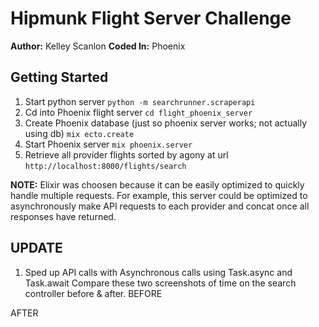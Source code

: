 # Hipmunk Flight Server Challenge
**Author:** Kelley Scanlon
**Coded In:** Phoenix

## Getting Started
1. Start python server `python -m searchrunner.scraperapi`
2. Cd into Phoenix flight server `cd flight_phoenix_server`
3. Create Phoenix database (just so phoenix server works; not actually using db) `mix ecto.create`
4. Start Phoenix server `mix phoenix.server`
5. Retrieve all provider flights sorted by agony at url `http://localhost:8000/flights/search`

**NOTE:** Elixir was choosen because it can be easily optimized to quickly handle multiple requests. For example, this server could be optimized to asynchronously make API requests to each provider and concat once all responses have returned.

## UPDATE
1. Sped up API calls with Asynchronous calls using Task.async and Task.await
Compare these two screenshots of time on the search controller before & after.
BEFORE

AFTER

